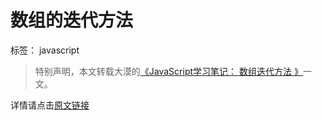 # 数组的迭代方法
标签： javascript

> 特别声明，本文转载大漠的[《JavaScript学习笔记： 数组迭代方法 》][1]一文。

详情请点击[原文链接][2]


  [1]: https://www.w3cplus.com/javascript/array-part-7.html
  [2]: https://www.w3cplus.com/javascript/array-part-7.html
